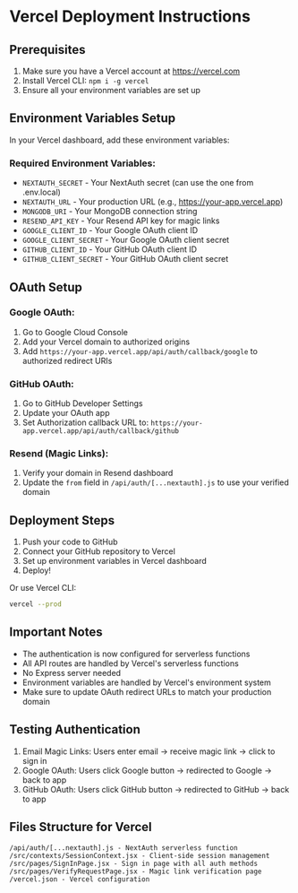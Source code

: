 # Vercel Deployment Instructions

## Prerequisites

1. Make sure you have a Vercel account at https://vercel.com
2. Install Vercel CLI: `npm i -g vercel`
3. Ensure all your environment variables are set up

## Environment Variables Setup

In your Vercel dashboard, add these environment variables:

### Required Environment Variables:

- `NEXTAUTH_SECRET` - Your NextAuth secret (can use the one from .env.local)
- `NEXTAUTH_URL` - Your production URL (e.g., https://your-app.vercel.app)
- `MONGODB_URI` - Your MongoDB connection string
- `RESEND_API_KEY` - Your Resend API key for magic links
- `GOOGLE_CLIENT_ID` - Your Google OAuth client ID
- `GOOGLE_CLIENT_SECRET` - Your Google OAuth client secret
- `GITHUB_CLIENT_ID` - Your GitHub OAuth client ID
- `GITHUB_CLIENT_SECRET` - Your GitHub OAuth client secret

## OAuth Setup

### Google OAuth:

1. Go to Google Cloud Console
2. Add your Vercel domain to authorized origins
3. Add `https://your-app.vercel.app/api/auth/callback/google` to authorized redirect URIs

### GitHub OAuth:

1. Go to GitHub Developer Settings
2. Update your OAuth app
3. Set Authorization callback URL to: `https://your-app.vercel.app/api/auth/callback/github`

### Resend (Magic Links):

1. Verify your domain in Resend dashboard
2. Update the `from` field in `/api/auth/[...nextauth].js` to use your verified domain

## Deployment Steps

1. Push your code to GitHub
2. Connect your GitHub repository to Vercel
3. Set up environment variables in Vercel dashboard
4. Deploy!

Or use Vercel CLI:

```bash
vercel --prod
```

## Important Notes

- The authentication is now configured for serverless functions
- All API routes are handled by Vercel's serverless functions
- No Express server needed
- Environment variables are handled by Vercel's environment system
- Make sure to update OAuth redirect URLs to match your production domain

## Testing Authentication

1. Email Magic Links: Users enter email → receive magic link → click to sign in
2. Google OAuth: Users click Google button → redirected to Google → back to app
3. GitHub OAuth: Users click GitHub button → redirected to GitHub → back to app

## Files Structure for Vercel

```
/api/auth/[...nextauth].js - NextAuth serverless function
/src/contexts/SessionContext.jsx - Client-side session management
/src/pages/SignInPage.jsx - Sign in page with all auth methods
/src/pages/VerifyRequestPage.jsx - Magic link verification page
/vercel.json - Vercel configuration
```
